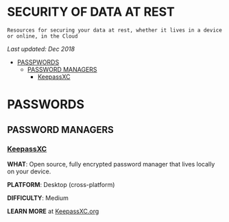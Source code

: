 # SECURITY OF DATA AT REST

    Resources for securing your data at rest, whether it lives in a device or online, in the Cloud

*Last updated: Dec 2018*

* [PASSPWORDS](#passwords)
  * [PASSWORD MANAGERS](#password-managers)
    * [KeepassXC](#keepassxc)


# PASSWORDS

## PASSWORD MANAGERS

### **[KeepassXC](https://keepassxc.org/)** 

**WHAT**: Open source, fully encrypted password manager that lives locally on your device.

**PLATFORM**: Desktop (cross-platform)

**DIFFICULTY**: Medium

**LEARN MORE** at [KeepassXC.org](https://keepassxc.org/project/)
